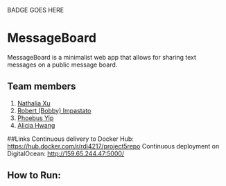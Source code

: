 BADGE GOES HERE

# MessageBoard
MessageBoard is a minimalist web app that allows for sharing text messages on a public message board.

## Team members
1. [Nathalia Xu](https://github.com/slurp-slurp)
2. [Robert (Bobby) Impastato](https://github.com/bobbyimpastato)
3. [Phoebus Yip](https://github.com/phoebusyip)
4. [Alicia Hwang](https://github.com/a-j-hwang)

##Links
Continuous delivery to Docker Hub: https://hub.docker.com/r/rdi4217/project5repo
Continuous deployment on DigitalOcean: http://159.65.244.47:5000/

## How to Run:
